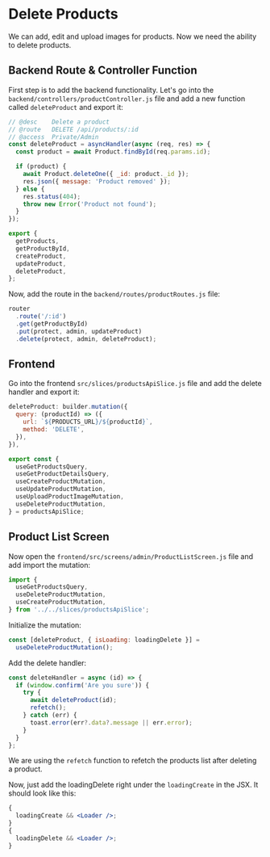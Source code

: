 # Delete Products

We can add, edit and upload images for products. Now we need the ability to delete products.

## Backend Route & Controller Function

First step is to add the backend functionality. Let's go into the `backend/controllers/productController.js` file and add a new function called `deleteProduct` and export it:

```js
// @desc    Delete a product
// @route   DELETE /api/products/:id
// @access  Private/Admin
const deleteProduct = asyncHandler(async (req, res) => {
  const product = await Product.findById(req.params.id);

  if (product) {
    await Product.deleteOne({ _id: product._id });
    res.json({ message: 'Product removed' });
  } else {
    res.status(404);
    throw new Error('Product not found');
  }
});

export {
  getProducts,
  getProductById,
  createProduct,
  updateProduct,
  deleteProduct,
};
```

Now, add the route in the `backend/routes/productRoutes.js` file:

```js
router
  .route('/:id')
  .get(getProductById)
  .put(protect, admin, updateProduct)
  .delete(protect, admin, deleteProduct);
```

## Frontend

Go into the frontend `src/slices/productsApiSlice.js` file and add the delete handler and export it:

```js
deleteProduct: builder.mutation({
  query: (productId) => ({
    url: `${PRODUCTS_URL}/${productId}`,
    method: 'DELETE',
  }),
}),
```

```js
export const {
  useGetProductsQuery,
  useGetProductDetailsQuery,
  useCreateProductMutation,
  useUpdateProductMutation,
  useUploadProductImageMutation,
  useDeleteProductMutation,
} = productsApiSlice;
```

## Product List Screen

Now open the `frontend/src/screens/admin/ProductListScreen.js` file and add import the mutation:

```js
import {
  useGetProductsQuery,
  useDeleteProductMutation,
  useCreateProductMutation,
} from '../../slices/productsApiSlice';
```

Initialize the mutation:

```js
const [deleteProduct, { isLoading: loadingDelete }] =
  useDeleteProductMutation();
```

Add the delete handler:

```js
const deleteHandler = async (id) => {
  if (window.confirm('Are you sure')) {
    try {
      await deleteProduct(id);
      refetch();
    } catch (err) {
      toast.error(err?.data?.message || err.error);
    }
  }
};
```

We are using the `refetch` function to refetch the products list after deleting a product.

Now, just add the loadingDelete right under the `loadingCreate` in the JSX. It should look like this:

```jsx
{
  loadingCreate && <Loader />;
}
{
  loadingDelete && <Loader />;
}
```
